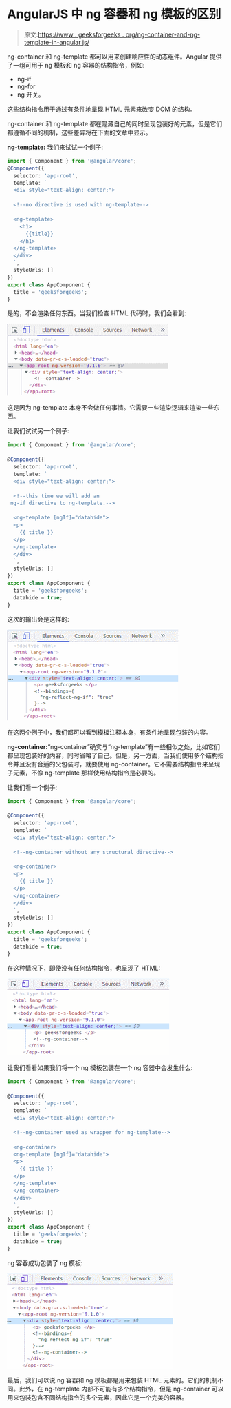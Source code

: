 # AngularJS 中 ng 容器和 ng 模板的区别

> 原文:[https://www . geeksforgeeks . org/ng-container-and-ng-template-in-angular js/](https://www.geeksforgeeks.org/difference-between-ng-container-and-ng-template-in-angularjs/)

ng-container 和 ng-template 都可以用来创建响应性的动态组件。Angular 提供了一组可用于 ng 模板和 ng 容器的结构指令，例如:

*   ng-if
*   ng-for
*   ng 开关。

这些结构指令用于通过有条件地呈现 HTML 元素来改变 DOM 的结构。

ng-container 和 ng-template 都在隐藏自己的同时呈现包装好的元素，但是它们都遵循不同的机制，这些差异将在下面的文章中显示。

**ng-template:** 我们来试试一个例子:

```ts
import { Component } from '@angular/core';
@Component({
  selector: 'app-root',
  template: `
  <div style="text-align: center;">

  <!--no directive is used with ng-template-->

  <ng-template>
    <h1>
      {{title}}
    </h1>
  </ng-template>
  </div> 
  `,
  styleUrls: []
})
export class AppComponent {
  title = 'geeksforgeeks'; 
}
```

是的，不会渲染任何东西。当我们检查 HTML 代码时，我们会看到:

![](img/c710eed244ec18617fe7adb519444800.png)

这是因为 ng-template 本身不会做任何事情。它需要一些渲染逻辑来渲染一些东西。

让我们试试另一个例子:

```ts
import { Component } from '@angular/core';

@Component({
  selector: 'app-root',
  template: `
  <div style="text-align: center;">

  <!--this time we will add an
 ng-if directive to ng-template.-->

  <ng-template [ngIf]="datahide">
  <p>
    {{ title }}
  </p>
  </ng-template>
  </div> 
  `,
  styleUrls: []
})
export class AppComponent {
  title = 'geeksforgeeks'; 
  datahide = true;
}
```

这次的输出会是这样的:

![](img/d2fb0b83c3158a0df0d44d61da0b3199.png)

在这两个例子中，我们都可以看到模板注释本身，有条件地呈现包装的内容。

**ng-container:**“ng-container”确实与“ng-template”有一些相似之处，比如它们都呈现包装好的内容，同时省略了自己。但是，另一方面，当我们使用多个结构指令并且没有合适的父包装时，就要使用 ng-container。它不需要结构指令来呈现子元素，不像 ng-template 那样使用结构指令是必要的。

让我们看一个例子:

```ts
import { Component } from '@angular/core';

@Component({
  selector: 'app-root',
  template: `
  <div style="text-align: center;">

  <!--ng-container without any structural directive-->

  <ng-container>
  <p>
    {{ title }}
  </p>
  </ng-container>
  </div> 
  `,
  styleUrls: []
})
export class AppComponent {
  title = 'geeksforgeeks'; 
  datahide = true;
}
```

在这种情况下，即使没有任何结构指令，也呈现了 HTML:

![](img/e96baebd3c6b0b6330f8031bb9e964da.png)

让我们看看如果我们将一个 ng 模板包装在一个 ng 容器中会发生什么:

```ts
import { Component } from '@angular/core';

@Component({
  selector: 'app-root',
  template: `
  <div style="text-align: center;">

  <!--ng-container used as wrapper for ng-template-->

  <ng-container>
  <ng-template [ngIf]="datahide">
  <p>
    {{ title }}
  </p>
  </ng-template>
  </ng-container>
  </div> 
  `,
  styleUrls: []
})
export class AppComponent {
  title = 'geeksforgeeks'; 
  datahide = true;
}
```

ng 容器成功包装了 ng 模板:

![](img/ff18e386e631c11ed7c70d7c02b2c9d5.png)

最后，我们可以说 ng 容器和 ng 模板都是用来包装 HTML 元素的。它们的机制不同。此外，在 ng-template 内部不可能有多个结构指令，但是 ng-container 可以用来包装包含不同结构指令的多个元素，因此它是一个完美的容器。